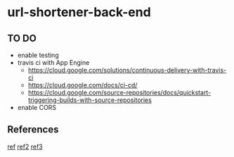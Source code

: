 # url-shortener-back-end


## TO DO
* enable testing
* travis ci with App Engine
  * https://cloud.google.com/solutions/continuous-delivery-with-travis-ci
  * https://cloud.google.com/docs/ci-cd/
  * https://cloud.google.com/source-repositories/docs/quickstart-triggering-builds-with-source-repositories
* enable CORS

## References
[ref](https://www.youtube.com/watch?v=7VNgjfmv_fE)
[ref2](https://codeburst.io/creating-custom-url-shortener-with-nodejs-de10bbbb89c7?source=bookmarks---------0-----------------------)
[ref3](https://codeforgeek.com/unit-testing-nodejs-application-using-mocha/)
